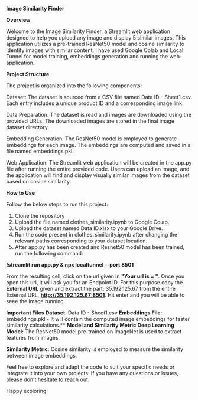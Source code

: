 **Image Similarity Finder**

**Overview**

Welcome to the Image Similarity Finder, a Streamlit web application designed to help you upload any image and display 5 similar images. This application utilizes a pre-trained ResNet50 model and cosine similarity to identify images with similar content. I have used Google Colab and Local Tunnel for model training, embeddings generation and running the web-application.

**Project Structure**

The project is organized into the following components:

Dataset: The dataset is sourced from a CSV file named Data ID - Sheet1.csv. Each entry includes a unique product ID and a corresponding image link.

Data Preparation: The dataset is read and images are downloaded using the provided URLs. The downloaded images are stored in the final image dataset directory.

Embedding Generation: The ResNet50 model is employed to generate embeddings for each image. The embeddings are computed and saved in a file named embeddings.pkl.

Web Application: The Streamlit web application will be created in the app.py file after running the entire provided code. Users can upload an image, and the application will find and display visually similar images from the dataset based on cosine similarity.

**How to Use**

Follow the below steps to run this project:
1. Clone the repository
2. Upload the file named clothes_similarity.ipynb to Google Colab.
3. Upload the dataset named Data ID.xlsx to your Google Drive.
4. Run the code present in clothes_similarity.ipynb after changing the relevant paths corresponding to your dataset location.
5. After app.py has been created and Resnet50 model has been trained, run the following command:

**!streamlit run app.py & npx localtunnel --port 8501**

From the resulting cell, click on the url given in **"Your url is = "**. Once you open this url, it will ask you for an Endpoint ID. For this purpose
copy the **External URL** given and extract the part: 35.192.125.67 from the entire External URL, **http://35.192.125.67:8501**. Hit enter and you will be able to seee
the image running.


**Important Files**
**Dataset**: Data ID - Sheet1.csv
**Embeddings File**: embeddings.pkl - It will contain the computed image embeddings for faster similarity calculations.**
**Model and Similarity Metric**
**Deep Learning Model:** The ResNet50 model pre-trained on ImageNet is used to extract features from images.

**Similarity Metric**: Cosine similarity is employed to measure the similarity between image embeddings. 


Feel free to explore and adapt the code to suit your specific needs or integrate it into your own projects. If you have any questions or issues, please don't hesitate to reach out.

Happy exploring!
